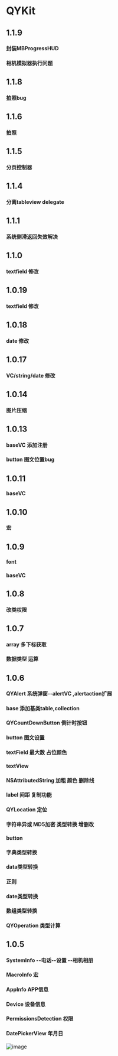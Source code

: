 # QYKit

##   1.1.9

#### 封装MBProgressHUD
#### 相机模拟器执行问题

##   1.1.8
#### 拍照bug

##   1.1.6
#### 拍照

##   1.1.5
#### 分页控制器

##   1.1.4
#### 分离tableview delegate

##   1.1.1
#### 系统侧滑返回失效解决

##   1.1.0
#### textfield   修改

##   1.0.19
#### textfield   修改

##   1.0.18
#### date   修改

##   1.0.17
#### VC/string/date   修改


##   1.0.14
#### 图片压缩

##   1.0.13
#### baseVC  添加注册
#### button 图文位置bug   

##   1.0.11
#### baseVC 

##   1.0.10
#### 宏

##   1.0.9
####  font
#### baseVC

##   1.0.8
####   改类权限

##   1.0.7
#### array                                      多下标获取
####  数据类型   运算

##   1.0.6
####  QYAlert                                  系统弹窗--alertVC ,alertaction扩展
####  base                                      添加基类table,collection
####  QYCountDownButton           倒计时按钮
####  button                                   图文设置
####  textField                                最大数     占位颜色
####  textView
####  NSAttributedString               加粗   颜色  删除线
####  label                                      间距    复制功能
####  QYLocation                          定位
####  字符串异或                           MD5加密  类型转换   增删改
####  button
####  字典类型转换
####  data类型转换
####  正则
####  date类型转换
####  数组类型转换
####  QYOperation                         类型计算


##   1.0.5
#### SystemInfo    --电话--设置 --相机相册
#### MacroInfo              宏
#### AppInfo              APP信息
#### Device 设备信息
#### PermissionsDetection    权限
#### DatePickerView          年月日

![image](https://github.com/MemoryKing/YJSwiftKit/blob/master/导图.png)
